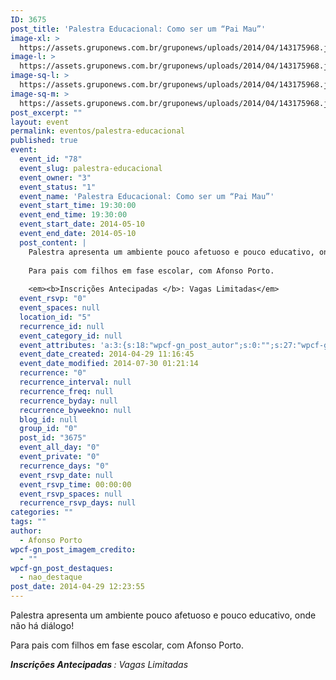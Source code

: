 ```yaml
---
ID: 3675
post_title: 'Palestra Educacional: Como ser um “Pai Mau”'
image-xl: >
  https://assets.gruponews.com.br/gruponews/uploads/2014/04/143175968.jpg
image-l: >
  https://assets.gruponews.com.br/gruponews/uploads/2014/04/143175968.jpg
image-sq-l: >
  https://assets.gruponews.com.br/gruponews/uploads/2014/04/143175968.jpg
image-sq-m: >
  https://assets.gruponews.com.br/gruponews/uploads/2014/04/143175968.jpg
post_excerpt: ""
layout: event
permalink: eventos/palestra-educacional
published: true
event:
  event_id: "78"
  event_slug: palestra-educacional
  event_owner: "3"
  event_status: "1"
  event_name: 'Palestra Educacional: Como ser um “Pai Mau”'
  event_start_time: 19:30:00
  event_end_time: 19:30:00
  event_start_date: 2014-05-10
  event_end_date: 2014-05-10
  post_content: |
    Palestra apresenta um ambiente pouco afetuoso e pouco educativo, onde não há diálogo!
    
    Para pais com filhos em fase escolar, com Afonso Porto.
    
    <em><b>Inscrições Antecipadas </b>: Vagas Limitadas</em>
  event_rsvp: "0"
  event_spaces: null
  location_id: "5"
  recurrence_id: null
  event_category_id: null
  event_attributes: 'a:3:{s:18:"wpcf-gn_post_autor";s:0:"";s:27:"wpcf-gn_post_imagem_credito";s:0:"";s:22:"wpcf-gn_post_destaques";s:14:"destaque_medio";}'
  event_date_created: 2014-04-29 11:16:45
  event_date_modified: 2014-07-30 01:21:14
  recurrence: "0"
  recurrence_interval: null
  recurrence_freq: null
  recurrence_byday: null
  recurrence_byweekno: null
  blog_id: null
  group_id: "0"
  post_id: "3675"
  event_all_day: "0"
  event_private: "0"
  recurrence_days: "0"
  event_rsvp_date: null
  event_rsvp_time: 00:00:00
  event_rsvp_spaces: null
  recurrence_rsvp_days: null
categories: ""
tags: ""
author:
  - Afonso Porto
wpcf-gn_post_imagem_credito:
  - ""
wpcf-gn_post_destaques:
  - nao_destaque
post_date: 2014-04-29 12:23:55
---
```

Palestra apresenta um ambiente pouco afetuoso e pouco educativo, onde não há diálogo!

Para pais com filhos em fase escolar, com Afonso Porto.

<em><b>Inscrições Antecipadas </b>: Vagas Limitadas</em>